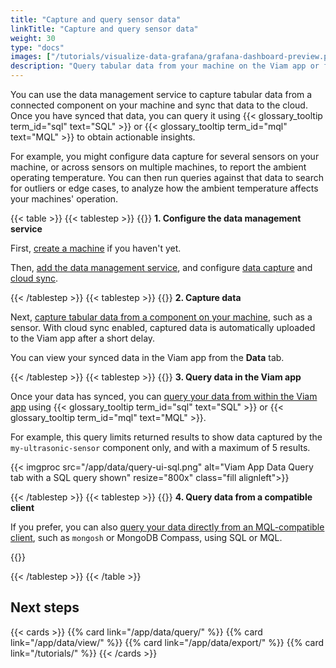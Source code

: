 ```yaml
---
title: "Capture and query sensor data"
linkTitle: "Capture and query sensor data"
weight: 30
type: "docs"
images: ["/tutorials/visualize-data-grafana/grafana-dashboard-preview.png"]
description: "Query tabular data from your machine on the Viam app or from a compatible client."
---
```


You can use the data management service to capture tabular data from a connected component on your machine and sync that data to the cloud.
Once you have synced that data, you can query it using {{< glossary_tooltip term_id="sql" text="SQL" >}} or {{< glossary_tooltip term_id="mql" text="MQL" >}} to obtain actionable insights.

For example, you might configure data capture for several sensors on your machine, or across sensors on multiple machines, to report the ambient operating temperature.
You can then run queries against that data to search for outliers or edge cases, to analyze how the ambient temperature affects your machines' operation.

{{< table >}}
{{< tablestep >}}
{{<imgproc src="/machine/services/icons/data-management.svg" class="fill alignleft" style="max-width: 150px" declaredimensions=true alt="Configure the data management service">}}
**1. Configure the data management service**

First, [create a machine](/app/fleet/machines/#add-a-new-machine) if you haven't yet.

Then, [add the data management service](/app/data/), and configure [data capture](/app/data/capture/) and [cloud sync](/app/data/cloud-sync/).

{{< /tablestep >}}
{{< tablestep >}}
{{<imgproc src="/machine/services/icons/data-capture.svg" class="fill alignleft" style="max-width: 150px" declaredimensions=true alt="Capture tabular data from a sensor">}}
**2. Capture data**

Next, [capture tabular data from a component on your machine](/app/data/capture/#configure-data-capture-for-individual-components), such as a sensor. With cloud sync enabled, captured data is automatically uploaded to the Viam app after a short delay.

You can view your synced data in the Viam app from the **Data** tab.

{{< /tablestep >}}
{{< tablestep >}}
{{<imgproc src="/machine/services/icons/data-query.svg" class="fill alignleft" style="max-width: 150px" declaredimensions=true alt="Configure the data management service">}}
**3. Query data in the Viam app**

Once your data has synced, you can [query your data from within the Viam app](/app/data/query/#query-tabular-data-in-the-viam-app) using {{< glossary_tooltip term_id="sql" text="SQL" >}} or {{< glossary_tooltip term_id="mql" text="MQL" >}}.

For example, this query limits returned results to show data captured by the <code>my-ultrasonic-sensor</code> component only, and with a maximum of 5 results.

{{< imgproc src="/app/data/query-ui-sql.png" alt="Viam App Data Query tab with a SQL query shown" resize="800x" class="fill alignleft">}}

{{< /tablestep >}}
{{< tablestep >}}
{{<imgproc src="/machine/services/icons/data-query.svg" class="fill alignleft" style="max-width: 150px" declaredimensions=true alt="Configure the data management service">}}
**4. Query data from a compatible client**

If you prefer, you can also <a href ="/app/data/query/#query-tabular-data-directly-from-a-compatible-client">query your data directly from an MQL-compatible client</a>, such as <code>mongosh</code> or MongoDB Compass, using SQL or MQL.

{{<imgproc src="/app/data/data-query-mongosh-example.png" class="fill alignleft" resize="600x" declaredimensions=true alt="SQL query in mongosh filtering by machine, component, and specific data readings">}}

{{< /tablestep >}}
{{< /table >}}

## Next steps

{{< cards >}}
{{% card link="/app/data/query/" %}}
{{% card link="/app/data/view/" %}}
{{% card link="/app/data/export/" %}}
{{% card link="/tutorials/" %}}
{{< /cards >}}

